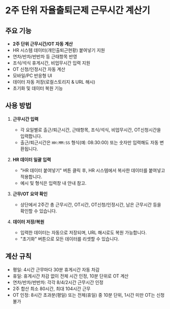# 2주 단위 자율출퇴근제 근무시간 계산기

## 주요 기능

- **2주 단위 근무시간/OT 자동 계산**
- HR 시스템 데이터(개인출퇴근현황) 붙여넣기 지원
- 연차/반차/반반차 등 근태항목 반영
- 조식/석식 휴게시간, 비업무시간 입력 지원
- OT 신청/인정시간 자동 계산
- 모바일/PC 반응형 UI
- 데이터 자동 저장(로컬스토리지 & URL 해시)
- 초기화 및 데이터 복원 기능
 
## 사용 방법

1. **근무시간 입력**
    - 각 요일별로 출근/퇴근시간, 근태항목, 조식/석식, 비업무시간, OT신청시간을 입력합니다.
    - 출근/퇴근시간은 `HH:MM:SS` 형식(예: 08:30:00) 또는 숫자만 입력해도 자동 변환됩니다.

2. **HR 데이터 일괄 입력**
    - "HR 데이터 붙여넣기" 버튼 클릭 후, HR 시스템에서 복사한 데이터를 붙여넣고 적용합니다.
    - 예시 및 형식은 입력창 내 안내 참고.

3. **근무/OT 요약 확인**
    - 상단에서 2주간 총 근무시간, OT시간, OT신청/인정시간, 남은 근무시간 등을 확인할 수 있습니다.

4. **데이터 저장/복원**
    - 입력한 데이터는 자동으로 저장되며, URL 해시로도 복원 가능합니다.
    - "초기화" 버튼으로 모든 데이터를 리셋할 수 있습니다.

## 계산 규칙

- 평일: 4시간 근무마다 30분 휴게시간 자동 차감
- 휴일: 휴게시간 차감 없이 전체 시간 인정, 10분 단위로 OT 계산
- 연차/반차/반반차: 각각 8/4/2시간 근무시간 인정
- 2주 합산 최소 80시간, 최대 104시간 근무
- OT 인정: 8시간 초과분(평일) 또는 전체(휴일) 중 10분 단위, 1시간 미만 OT는 신청 불가